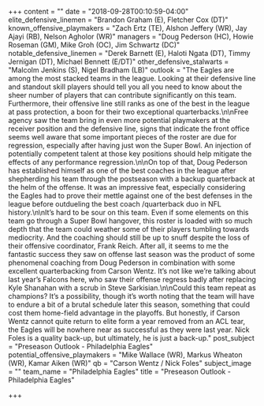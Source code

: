 +++
content = ""
date = "2018-09-28T00:10:59-04:00"
elite_defensive_linemen = "Brandon Graham (E), Fletcher Cox (DT)"
known_offensive_playmakers = "Zach Ertz (TE), Alshon Jeffery (WR), Jay Ajayi (RB), Nelson Agholor (WR)"
managers = "Doug Pederson (HC), Howie Roseman (GM), Mike Groh (OC), Jim Schwartz (DC)"
notable_defensive_linemen = "Derek Barnett (E), Haloti Ngata (DT), Timmy Jernigan (DT), Michael Bennett (E/DT)"
other_defensive_stalwarts = "Malcolm Jenkins (S), Nigel Bradham (LB)"
outlook = "The Eagles are among the most stacked teams in the league. Looking at their defensive line and standout skill players should tell you all you need to know about the sheer number of players that can contribute significantly on this team. Furthermore, their offensive line still ranks as one of the best in the league at pass protection, a boon for their two exceptional quarterbacks.\n\nFree agency saw the team bring in even more potential playmakers at the receiver position and the defensive line, signs that indicate the front office seems well aware that some important pieces of the roster are due for regression, especially after having just won the Super Bowl. An injection of potentially competent talent at those key positions should help mitigate the effects of any performance regression.\n\nOn top of that, Doug Pederson has established himself as one of the best coaches in the league after shepherding his team through the postseason with a backup quarterback at the helm of the offense. It was an impressive feat, especially considering the Eagles had to prove their mettle against one of the best defenses in the league before outdueling the best coach /quarterback duo in NFL history.\n\nIt’s hard to be sour on this team. Even if some elements on this team go through a Super Bowl hangover, this roster is loaded with so much depth that the team could weather some of their players tumbling towards mediocrity. And the coaching should still be up to snuff despite the loss of their offensive coordinator, Frank Reich. After all, it seems to me the fantastic success they saw on offense last season was the product of some phenomenal coaching from Doug Pederson in combination with some excellent quarterbacking from Carson Wentz. It’s not like we’re talking about last year’s Falcons here, who saw their offense regress badly after replacing Kyle Shanahan with a scrub in Steve Sarkisian.\n\nCould this team repeat as champions? It’s a possibility, though it’s worth noting that the team will have to endure a bit of a brutal schedule later this season, something that could cost them home-field advantage in the playoffs. But honestly, if Carson Wentz cannot quite return to elite form a year removed from an ACL tear, the Eagles will be nowhere near as successful as they were last year. Nick Foles is a quality back-up, but ultimately, he is just a back-up."
post_subject = "Preseason Outlook - Philadelphia Eagles"
potential_offensive_playmakers = "Mike Wallace (WR), Markus Wheaton (WR), Kamar Aiken (WR)"
qb = "Carson Wentz / Nick Foles"
subject_image = ""
team_name = "Philadelphia Eagles"
title = "Preseason Outlook - Philadelphia Eagles"

+++
